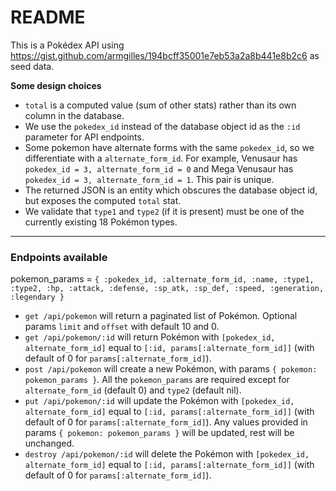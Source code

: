 # README

This is a Pokédex API using https://gist.github.com/armgilles/194bcff35001e7eb53a2a8b441e8b2c6 as seed data.

**Some design choices**

* `total` is a computed value (sum of other stats) rather than its own column in the database.
* We use the `pokedex_id` instead of the database object id as the `:id` parameter for API endpoints.
* Some pokemon have alternate forms with the same `pokedex_id`, so we differentiate with a `alternate_form_id`.  For example, Venusaur has `pokedex_id = 3, alternate_form_id = 0` and Mega Venusaur has `pokedex_id = 3, alternate_form_id = 1`.  This pair is unique.
* The returned JSON is an entity which obscures the database object id, but exposes the computed `total` stat.
* We validate that `type1` and `type2` (if it is present) must be one of the currently existing 18 Pokémon types.

***

### Endpoints available

pokemon_params = `{ :pokedex_id, :alternate_form_id, :name, :type1, :type2, :hp, :attack, :defense, :sp_atk, :sp_def, :speed, :generation, :legendary }`

* `get /api/pokemon` will return a paginated list of Pokémon.  Optional params `limit` and `offset` with default 10 and 0.
* `get /api/pokemon/:id` will return Pokémon with `[pokedex_id, alternate_form_id]` equal to `[:id, params[:alternate_form_id]]` (with default of 0 for `params[:alternate_form_id]`).
* `post /api/pokemon` will create a new Pokémon, with params `{ pokemon: pokemon_params }`.  All the `pokemon_params` are required except for `alternate_form_id` (default 0) and `type2` (default nil).
* `put /api/pokemon/:id` will update the Pokémon with `[pokedex_id, alternate_form_id]` equal to `[:id, params[:alternate_form_id]]` (with default of 0 for `params[:alternate_form_id]`).  Any values provided in params `{ pokemon: pokemon_params }` will be updated, rest will be unchanged.
* `destroy /api/pokemon/:id` will delete the Pokémon with `[pokedex_id, alternate_form_id]` equal to `[:id, params[:alternate_form_id]]` (with default of 0 for `params[:alternate_form_id]`).